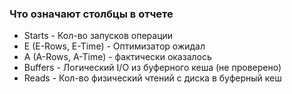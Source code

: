 ### Что означают столбцы в отчете 
  - Starts - Кол-во запусков операции
  - E (E-Rows, E-Time) - Оптимизатор ожидал  
  - A (A-Rows, A-Time) - фактически оказалось
  - Buffers - Логический I/O из буферного кеша (не проверено)
  - Reads - Кол-во физический чтений с диска в буферный кеш